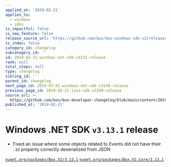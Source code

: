 ```yaml
---
applied_at: '2019-02-21'
applies_to:
  - windows
  - sdks
is_impactful: false
is_new_feature: false
release_source_url: 'https://github.com/box/box-windows-sdk-v2/releases/tag/v3.13.1'
is_index: false
category_id: changelog
subcategory_id: ''
id: 2019-02-21-windows-net-sdk-v3131-release
rank: null
total_steps: null
type: changelog
sibling_id: ''
parent_id: changelog
next_page_id: 2019-03-01-windows-net-sdk-v3140-release
previous_page_id: 2019-02-21-java-sdk-v2280-release
source_url: >-
  https://github.com/box/box-developer-changelog/blob/main/content/2019/02-21-windows-net-sdk-v3131-release.md
published_at: '2019-02-21'
---
```

# Windows .NET SDK `v3.13.1` release

* Fixed an issue where some objects related to Events did not have their `.Id` property correctly deserialized from JSON

[`nuget.org/packages/Box.V2/3.13.1`](https://www.nuget.org/packages/Box.V2/3.13.1)
[`nuget.org/packages/Box.V2.Core/3.13.1`](https://www.nuget.org/packages/Box.V2.Core/3.13.1)
